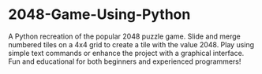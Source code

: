 # 2048-Game-Using-Python
A Python recreation of the popular 2048 puzzle game. Slide and merge numbered tiles on a 4x4 grid to create a tile with the value 2048. Play using simple text commands or enhance the project with a graphical interface. Fun and educational for both beginners and experienced programmers!
